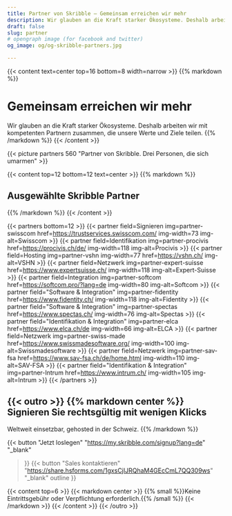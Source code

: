 ```yaml
---
title: Partner von Skribble – Gemeinsam erreichen wir mehr
description: Wir glauben an die Kraft starker Ökosysteme. Deshalb arbeiten wir mit kompetenten Partnern zusammen, die unsere Werte und Ziele teilen.
draft: false
slug: partner
# opengraph image (for facebook and twitter)
og_image: og/og-skribble-partners.jpg

---
```


{{< content text=center top=16 bottom=8 width=narrow >}}
{{% markdown %}}
# Gemeinsam erreichen wir mehr
Wir glauben an die Kraft starker Ökosysteme.
Deshalb arbeiten wir mit kompetenten Partnern zusammen,
die unsere Werte und Ziele teilen.
{{% /markdown %}}
{{< /content >}}

{{< picture partners 560 "Partner von Skribble. Drei Personen, die sich umarmen" >}}

[//]: # (--------------------------------------------------------------------------------------------------------------)

{{< content top=12 bottom=12 text=center >}}
{{% markdown %}}
## Ausgewählte Skribble Partner
{{% /markdown %}}
{{< /content >}}

{{< partners bottom=12 >}}
  {{< partner field=Signieren img=partner-swisscom href=https://trustservices.swisscom.com/ img-width=73 img-alt=Swisscom >}}
  {{< partner field=Identifikation img=partner-procivis href=https://procivis.ch/de/ img-width=118 img-alt=Procivis >}}
  {{< partner field=Hosting img=partner-vshn img-width=77 href=https://vshn.ch/ img-alt=VSHN >}}
  {{< partner field=Netzwerk img=partner-expert-suisse href=https://www.expertsuisse.ch/ img-width=118 img-alt=Expert-Suisse >}}
  {{< partner field=Integration img=partner-softcom href=https://softcom.pro/?lang=de img-width=80 img-alt=Softcom >}}
  {{< partner field="Software & Integration" img=partner-fidentity href=https://www.fidentity.ch/ img-width=118 img-alt=Fidentity >}}
  {{< partner field="Software & Integration" img=partner-spectas href=https://www.spectas.ch/ img-width=76 img-alt=Spectas >}}
  {{< partner field="Identifikation & Integration" img=partner-elca href=https://www.elca.ch/de img-width=66 img-alt=ELCA >}}
  {{< partner field=Netzwerk img=partner-swiss-made href=https://www.swissmadesoftware.org/ img-width=100 img-alt=Swissmadesoftware >}}
  {{< partner field=Netzwerk img=partner-sav-fsa href=https://www.sav-fsa.ch/de/home.html img-width=110 img-alt=SAV-FSA >}}
  {{< partner field="Identifikation & Integration" img=partner-Intrum href=https://www.intrum.ch/ img-width=105 img-alt=Intrum >}}
{{< /partners >}}

[//]: # (--------------------------------------------------------------------------------------------------------------)

{{< outro >}}
{{% markdown center %}}
Signieren Sie rechtsgültig 
mit wenigen Klicks
---
Weltweit einsetzbar, gehosted in der Schweiz.
{{% /markdown %}}

{{< button
  "Jetzt loslegen"
  "https://my.skribble.com/signup?lang=de"
  "_blank"
>}}
{{< button
  "Sales kontaktieren"
  "https://share.hsforms.com/1gxsCjIJRQhaM4GEcCmL7QQ309ws"
  "_blank"
  outline
>}}

{{< content top=6 >}}
{{< markdown center >}}
{{% small %}}Keine Eintrittsgebühr oder Verpflichtung erforderlich.{{% /small %}} 
{{< /markdown >}}
{{< /content >}}
{{< /outro >}}
